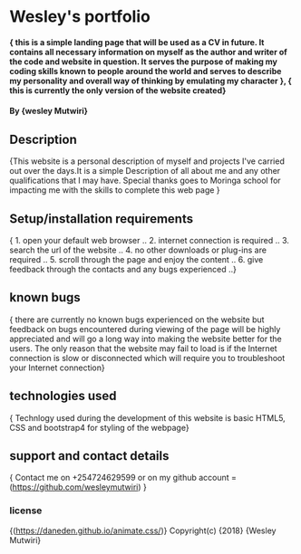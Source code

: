 # Wesley's portfolio
#### { this is a simple landing page that will be used as a CV in future. It contains all necessary information on myself as the author and writer of the code and website in question. It serves the purpose of making my coding skills known to people around the world and serves to describe my personality and overall way of thinking by emulating my character }, { this is currently the only version of the website created}
#### By **{wesley Mutwiri}**
## Description
{This website is a personal description of myself and projects I've carried out over the days.It is a simple Description of all about me and any other qualifications that I may have. Special thanks goes to Moringa school for impacting me with the skills to complete this web page }
## Setup/installation requirements
{ 1. open your default web browser ..
2. internet connection is required ..
3. search the url of the website ..
4. no other downloads or plug-ins are required ..
5. scroll through the page and enjoy the content ..
6. give feedback through the contacts and any bugs experienced ..}
## known bugs
{ there are currently no known bugs experienced on the website but feedback on bugs encountered during viewing of the page will be highly appreciated and will go a long way into making the website better for the users. The only reason that the website may fail to load is if the Internet connection is slow or disconnected which will require you to troubleshoot your Internet connection}
## technologies used
{ Technlogy used during the development of this website is basic HTML5, CSS and bootstrap4 for styling of the webpage}
## support and contact details
{ Contact me on +254724629599 or on my github account = (https://github.com/wesleymutwiri) }
### license
{(https://daneden.github.io/animate.css/)}
Copyright(c) {2018} {Wesley Mutwiri}
